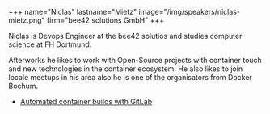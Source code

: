 +++
name="Niclas"
lastname="Mietz"
image="/img/speakers/niclas-mietz.png"
firm="bee42 solutions GmbH"
+++

Niclas is Devops Engineer at the bee42 solutios and studies computer science at FH Dortmund.

Afterworks he likes to work with Open-Source projects with container touch and new technologies in the container ecosystem.
He also likes to join locale meetups in his area also he is one of the organisators from Docker Bochum.

* [Automated container builds with GitLab](https://devops-gathering.io/workshops/Automated-container-builds-with-GitLab/)

